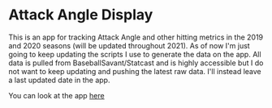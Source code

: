 # Attack Angle Display
This is an app for tracking Attack Angle and other hitting metrics in the 2019 and 2020 seasons (will be updated throughout 2021).  As of now I'm just going to keep updating the scripts I use to generate the data on the app.  All data is pulled from BaseballSavant/Statcast and is highly accessible but I do not want to keep updating and pushing the latest raw data.  I'll instead leave a last updated date in the app.

You can look at the app [here](https://owen-mcgrattan.shinyapps.io/attack_angle_disp/)